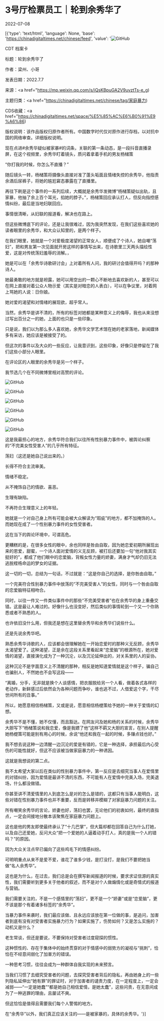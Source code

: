 # 3号厅检票员工｜轮到余秀华了

2022-07-08

[{'type': 'text/html', 'language': None, 'base': 'https://chinadigitaltimes.net/chinese/feed', 'value': '![GitHub](https://chinadigitaltimes.net/chinese/files/2022/07/32.jpg)

CDT 档案卡

标题：轮到余秀华了

作者：梁州、小哥

发表日期：2022.7.7

来源：<a href="https://mp.weixin.qq.com/s/iQsKBpuGA2V9uvztTs-e_g)

主题归类：<a href="https://chinadigitaltimes.net/chinese/tag/家庭暴力)

CDS收藏：<a href="https://chinadigitaltimes.net/space/%E5%85%AC%E6%B0%91%E9%A6%86)

版权说明：该作品版权归原作者所有。中国数字时代仅对原作进行存档，以对抗中国的网络审查。详细版权说明。





现在点进#余秀华疑似被家暴#的词条，关联的第一条动态，是一段抖音直播录屏，在这个视频里，余秀华盯着镜头，质问着拿着手机的男友杨槠策

“你打我的时候，你怎么不直播？”

随后镜头一转，杨槠策将摄像头直接对准了蓬头垢面且情绪失控的余秀华，他指责余酒后尿裤子，将她的尴尬窘态暴露在了直播里。

再往下刷是这个事件的一系列后续，大概就是余秀华发微博“杨槠策疑似出轨，且家暴，他抽了余上百个耳光，掐她的脖子。”，杨槠策回应承认打人，但反向指控感情纠纷，最后是当地妇联回应。

事情很清晰，从妇联的报道看，解决也在路上。

但这些微博底下的评论，还是让我很难过，因为我突然发现，在我们这些喜欢她的读者眼里的余秀华，和大众认知里的，是两个样子。

在我们眼里，她就是一个对爱极度渴望的正常女人，顺便成了个诗人，她自嘲“荡妇”，把和男友第一次见面就开房这样的事情写出来，在诗歌里三天两头描绘性爱，这是对传统荡妇羞辱的消解。，

她是可以在「余秀华诗歌研讨会」上对着所有人问，我的研讨会值得开吗？的那种诗人。

她最勇敢的地方就是袒露，她可以用空出的一颗心不断地去喜欢新的人，甚至可以在网上直接对着公众人物示爱（其实是对暗恋的人表白），可以在争议里，对着网上骂她的人说：日你娘。

她对爱的渴望和对情绪的展现欲，超乎常人。

当然，余秀华是讲不清的，所有的标签对她都是某种意义上的侮辱，我也从来没想过写出百分之一的她，上面的也只是一些印象。

只是说，我们以为那么多人喜欢她，余秀华文学艺术馆在她的老家落地，新闻媒体多有采访，她应该是被接受了的。

但这次的事件以及大众的一些反应，让我意识到，这些印象，好像只是停留在了我们这些小部分人眼里。

在评论区的人眼里的余秀华是另一个样子。

我节选几个在不同微博里相对高赞的评论。

![GitHub](https://chinadigitaltimes.net/chinese/files/2022/07/post-684004-62c7bcd0bf18c.png)

![GitHub](https://chinadigitaltimes.net/chinese/files/2022/07/post-684004-62c7bcd0c98ab.png)

![GitHub](https://chinadigitaltimes.net/chinese/files/2022/07/post-684004-62c7bcd0d6a3f.png)

![GitHub](https://chinadigitaltimes.net/chinese/files/2022/07/post-684004-62c7bcd0e0975.png)

![GitHub](https://chinadigitaltimes.net/chinese/files/2022/07/post-684004-62c7bcd0ebce3.png)

![GitHub](https://chinadigitaltimes.net/chinese/files/2022/07/post-684004-62c7bcd105ba0.png)

这是我最担心的地方，余秀华符合我们以往所有性别暴力事件中，被舆论纠察的“不完美女性受害人”的几乎所有特征。

荡妇（这还是她自己说出来的。）

长得不符合主流审美。

情绪不稳定。

从不掩饰自己的情欲、喜恶。

生理有缺陷。

不再符合生理意义上的年轻。

她就是一个对自己身上所有可能会被大众解读为“瑕疵”的地方，都不加掩饰的人。而她现在成了一个性别暴力事件的女性受害者。

这在当下的舆论环境中，可谓高危。

更糟糕的是，在很多女性的眼中，余也同样是咎由自取，因为她恋爱初期所展现出来的恩爱，甜蜜，一个诗人面对爱情的义无反顾，被打后还要加一句“他对我其实挺好的”，都成了他们眼中的恋爱脑，背叛女性力量的娇妻，满身才气却仍旧无法逃脱桎梏命运的梦女的证据。

这一切的一切，总结为一句话，不过就是：“这是你自己的选择，是你咎由自取。”

一个完美符合性别暴力事件中放荡的“不完美受害人”的女性，同时与一个咎由自取的恋爱脑特征相吻合。

同时，以往一件又一件类似事件中的那些“不完美受害者”也在余秀华的身上重叠交错。这是最让人难过的。好像什么也没变好，然后类似的事情轮到一个又一个你熟悉或者不熟悉的人。

也许依旧没什么用，但我还是想在这里替余秀华和余秀华们说些什么。

还是先说余秀华吧。

熟悉余秀华诗歌的人，应该都会很理解她在一开始恋爱时的那种义无反顾，余秀华太渴望爱了。这种渴望，正是余在这段关系里看起来“恋爱脑”的根源所在，她对爱情的渴望，直接演化成为了一种沉沦，以及沉沦延伸出的，对关系里的人的妥协。

这种沉沦不是字面意义上不清醒的那种，相反是她知道爱情就是这个样子，骗自己也骗别人，不然她也不会写这段——

“离婚，分手，无非就是换个人谈感情，把衣服脱给另一个人看，做着各式各样的老动作，新鲜感过后依然会为各种问题而争吵，谁也逃不过，人借爱这个字，干尽世间所有的丑事。”

所以，她愿意相信杨槠策，又或是说，愿意相信杨檚策给予她的一种关于爱情的幻想。

余秀华不是不懂，她不仅懂，而且豁达。在网友问及她和杨的关系的时候，余秀华大胆写下“杨槠策说和我恋爱，像是我嫖了他”这样不羁又大胆的宣言，在别人提醒她杨檚策可能是别有用心的时候，余说“他还和我在一起的时候，多赚点钱也好。”

我不想去说这种一边清醒一边沉沦的爱是有错的，它是一种选择，承担最后内心受伤的可能性就好，但这不应该被当做家庭暴力的一种诱因。

这就是我想说的第二点。

我不太希望大家以后在类似的性别暴力事件中，第一反应是去细究当事人在爱情里的对错纠纷，因为爱情是最讲不清的东西，不可能有人在爱情中完美入场，完美退场，什么都没做错。

你甚至讲不清爱情里的人到底怎么是对的怎么是错的，这都只有当事人能明白，这些对错在性别暴力事件也并不重要，反而是转移并模糊了对家庭暴力问题的关注。

所有嘲笑余秀华的言论，娇妻也好，荡妇也罢，无论他们的初衷如何，最终的直指点，一定会间接地分散本该聚焦在家庭暴力问题上。

这也是他的男友即使最终承认了“十几巴掌”，但大篇却都在回答自己为什么打她，以及自己还爱她，反问大众“把一个爱她的人逼着动手打人，真的是我一个人的错吗？”的原因。

因为大众关注点早已偏向了这些鸡毛下的情感纠纷。

可明明重点从来不是爱不爱，谁花了谁多少钱，是打没打，是我们不要把她当做“名人余秀华”。

这也是为什么，在过去，我们总是会在撰写新闻报道的时候，要求求证信源的真实性，我们需要听到更多关于他者的叙述，而不是对个人做煽情化或是奇情式的报道与营销。

我们需要关注的，不是一个感情里的“荡妇”，更不是一个“娇妻”或是“恋爱脑”，更不该是那个有着诸多标签的“余秀华”。

当暴力事件来袭时，我们最应该做、且永远应该放在第一位做的事，是追问，加害者到底有没有对受害者实施暴力行为？如果实施了，伤势如何？又是怎么实施的？动机又是什么？

老生常谈，但还是要说，不要保持对受害者过度窥探的惯性。

这种惯性的、存在于集体中的始终贯穿的对于情感中的弱势方的凝视与“挑刺”，恰恰在不经意间弱化了加害方的错误。

一种思考习惯，往往会成为一种群体自我实现的未来预言。

当我们习惯了去细究受害者的问题，去探究受害者背后的隐私，再由她身上的一些列隐私延伸出“她有罪”的罪证时，对于加害者的谴责力度，在一定程度上，一定会减弱——“一定是她蠢”“都是她自己相信爱情，是她太蠢”，这些问责，在无意间成为了一种逃罪的理由，且屡试不爽。

但这恰恰是值得且需要我们每个人警惕的地方。

在“余秀华”以外，我们真正应该关注的——是被家暴的，具体的余秀华。'}]
